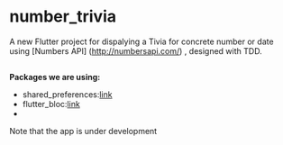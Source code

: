 # number_trivia

A new Flutter project for dispalying a Tivia for concrete number or date using [Numbers API] (http://numbersapi.com/) , designed with TDD.

## 
**Packages we are using:**
- shared_preferences:[link](https://pub.dev/packages/shared_preferences)
- flutter_bloc:[link](https://pub.dev/packages/flutter_bloc)
- [dartz]:(https://pub.dev/packages/dartz)

Note that the app is under development
